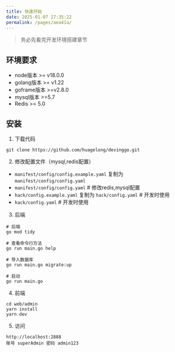 ```yaml
---
title: 快速开始
date: 2025-01-07 17:35:22
permalink: /pages/aea41a/
---
```

> 务必先看完开发环境搭建章节

## 环境要求

- node版本 >= v18.0.0
- golang版本 >= v1.22
- goframe版本 >=v2.8.0
- mysql版本 >=5.7
- Redis >= 5.0

## 安装

1. 下载代码

```
git clone https://github.com/huagelong/devinggo.git
```

2. 修改配置文件（mysql,redis配置）

- `manifest/config/config.example.yaml` 复制为 `manifest/config/config.yaml`
- `manifest/config/config.yaml` # 修改redis,mysql配置
- `hack/config.example.yaml` 复制为 `hack/config.yaml` # 开发时使用
- `hack/config.yaml` # 开发时使用

3. 后端

```
# 后端
go mod tidy

# 查看命令行方法
go run main.go help

# 导入数据库
go run main.go migrate:up

# 启动
go run main.go

```

4. 前端

```
cd web/admin
yarn install
yarn dev
```

5. 访问

```
http://localhost:2888
账号 superAdmin 密码 admin123
```
